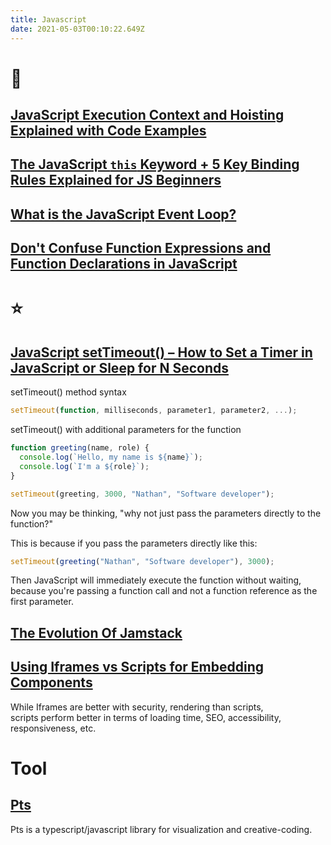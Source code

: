 ```yaml
---
title: Javascript
date: 2021-05-03T00:10:22.649Z
---
```


# 🌟

## [JavaScript Execution Context and Hoisting Explained with Code Examples](https://www.freecodecamp.org/news/javascript-execution-context-and-hoisting/)

## [The JavaScript `this` Keyword + 5 Key Binding Rules Explained for JS Beginners](https://www.freecodecamp.org/news/javascript-this-keyword-binding-rules/)

## [What is the JavaScript Event Loop?](https://javascript.plainenglish.io/what-the-heck-is-event-loop-78ac3c6bde90)

## [Don't Confuse Function Expressions and Function Declarations in JavaScript](https://dmitripavlutin.com/javascript-function-expressions-and-declarations/)

# ⭐

## [JavaScript setTimeout() – How to Set a Timer in JavaScript or Sleep for N Seconds](https://www.freecodecamp.org/news/javascript-settimeout-how-to-set-a-timer-in-javascript-or-sleep-for-n-seconds/)

setTimeout() method syntax

```javascript
setTimeout(function, milliseconds, parameter1, parameter2, ...);
```

setTimeout() with additional parameters for the function

```javascript
function greeting(name, role) {
  console.log(`Hello, my name is ${name}`);
  console.log(`I'm a ${role}`);
}

setTimeout(greeting, 3000, "Nathan", "Software developer");
```

Now you may be thinking, "why not just pass the parameters directly to the function?"

This is because if you pass the parameters directly like this:

```javascript
setTimeout(greeting("Nathan", "Software developer"), 3000);
```

Then JavaScript will immediately execute the function without waiting, because you're passing a function call and not a function reference as the first parameter.

## [The Evolution Of Jamstack](https://www.smashingmagazine.com/2021/05/evolution-jamstack/)

## [Using Iframes vs Scripts for Embedding Components](https://blog.bitsrc.io/using-iframes-vs-scripts-for-embedding-components-e30eb569cb46)

While Iframes are better with security, rendering than scripts,\
scripts perform better in terms of loading time, SEO, accessibility, responsiveness, etc.




# Tool

## [Pts](https://github.com/williamngan/pts)

Pts is a typescript/javascript library for visualization and creative-coding.

